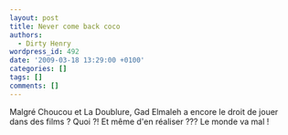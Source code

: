 ```yaml
---
layout: post
title: Never come back coco
authors:
  - Dirty Henry
wordpress_id: 492
date: '2009-03-18 13:29:00 +0100'
categories: []
tags: []
comments: []
---
```

Malgré Choucou et La Doublure, Gad Elmaleh a encore le droit de jouer dans des films ? Quoi ?! Et même d'en réaliser ??? Le monde va mal !
